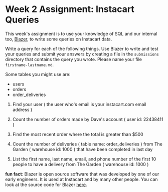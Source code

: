 # Week 2 Assignment: Instacart Queries

This week's assignment is to use your knowledge of SQL and our internal too, [Blazer](https://blazer.instacart.com/), to write some queries on Instacart data.

Write a query for each of the following things. Use Blazer to write and test your queries and submit your answers by creating a file in the `submissions` directory that contains the query you wrote. Please name your file `firstname-lastname.md`.

Some tables you might use are:
- users
- orders
- order_deliveries

1) Find your user ( the user who's email is your instacart.com email address )

2) Count the number of orders made by Dave's account ( user id: 22438411 )

3) Find the most recent order where the total is greater than $500

4) Count the number of deliveries ( table name: order_deliveries ) from The Garden ( warehouse id: 1000 ) that have been completed in last day

5) List the first name, last name, email, and phone number of the first 10 people to have a delivery from The Garden ( warehouse id: 1000 )


**fun fact**: Blazer is open source software that was developed by one of our early engineers. It is used at Instacart and by many other people. You can look at the source code for Blazer [here](https://github.com/ankane/blazer).

